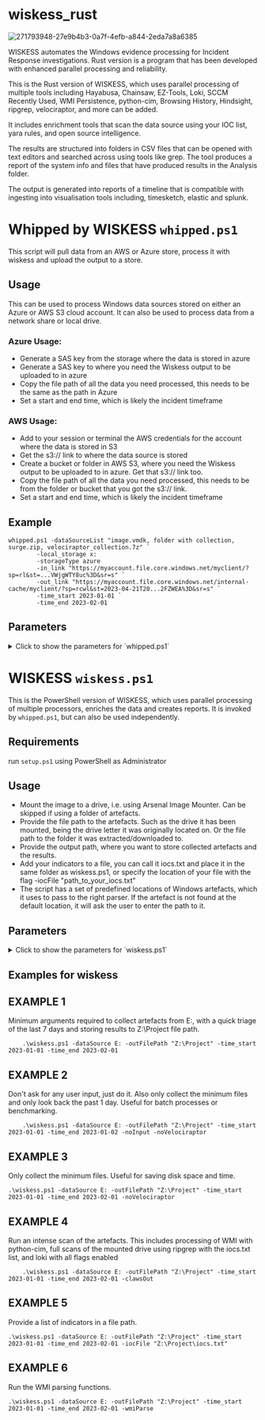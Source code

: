 # wiskess_rust

![271793948-27e9b4b3-0a7f-4efb-a844-2eda7a8a6385](https://github.com/vividDuck/wiskess_rust/assets/122105925/46cacffc-a0d0-4ec7-b1cb-60bca314d2bb)

WISKESS automates the Windows evidence processing for Incident Response investigations. Rust version is a program that has been developed with enhanced parallel processing and reliability.

This is the Rust version of WISKESS, which uses parallel processing of multiple tools including Hayabusa, Chainsaw, EZ-Tools, Loki, SCCM Recently Used, WMI Persistence, python-cim, Browsing History, Hindsight, ripgrep, velociraptor, and more can be added. 

It includes enrichment tools that scan the data source using your IOC list, yara rules, and open source intelligence. 

The results are structured into folders in CSV files that can be opened with text editors and searched across using tools like grep. The tool produces a report of the system info and files that have produced results in the Analysis folder.

The output is generated into reports of a timeline that is compatible with ingesting into visualisation tools including, timesketch, elastic and splunk.


# Whipped by WISKESS `whipped.ps1`
This script will pull data from an AWS or Azure store, process it with wiskess and upload the output to a store.

## Usage
This can be used to process Windows data sources stored on either an Azure or AWS S3 cloud account. It can also be used to process data from a network share or local drive.

### Azure Usage:
* Generate a SAS key from the storage where the data is stored in azure
* Generate a SAS key to where you need the Wiskess output to be uploaded to in azure
* Copy the file path of all the data you need processed, this needs to be the same as the path in Azure
* Set a start and end time, which is likely the incident timeframe

### AWS Usage:
* Add to your session or terminal the AWS credentials for the account where the data is stored in S3
* Get the s3:// link to where the data source is stored
* Create a bucket or folder in AWS S3, where you need the Wiskess output to be uploaded to in azure. Get that s3:// link too.        
* Copy the file path of all the data you need processed, this needs to be from the folder or bucket that you got the s3:// link.     
* Set a start and end time, which is likely the incident timeframe

## Example
```
whipped.ps1 -dataSourceList "image.vmdk, folder with collection, surge.zip, velociraptor_collection.7z" `
        -local_storage x:
        -storageType azure
        -in_link "https://myaccount.file.core.windows.net/myclient/?sp=rl&st=...VWjgWTY8uc%3D&sr=s" `
        -out_link "https://myaccount.file.core.windows.net/internal-cache/myclient/?sp=rcwl&st=2023-04-21T20...2FZWEA%3D&sr=s" `
        -time_start 2023-01-01 `
        -time_end 2023-02-01
```

## Parameters
<details>
    <summary>Click to show the parameters for `whipped.ps1`</summary>
    -dataSourceList <String>
        Required. The paths to the file, folder of images, collections, etc. Must be separated by comma ','

    -local_storage <String>
        Required. The path to where the data is temporarily downloaded to and Wiskess output is stored locally

    -storageType <String>
        Requried. Either 'azure' or 'aws' - based on where the data source is stored.

    -in_link <String>
        Required. The link that the data is stored on, i.e.
        https://myaccount.file.core.windows.net/myclient/?sp=rl&st=...VWjgWTY8uc%3D&sr=s

    -out_link <String>
        Required. The link where you need the wiskess output uploaded to, i.e.
        https://myaccount.file.core.windows.net/results/myclient/?sp=rcwl&st=2023-04-21T20...2FZWEA%3D&sr=s

    -ioc_file <String>

    -time_start <String>
        Required. The start time from when we want to look for interesting information. Normally aligned with the incident timeframe.    
        Caution: specifying a wide timeframe will cause performance issues.

    -time_end <String>
        Required. The end time to when we want to look for interesting information. Normally aligned with the incident timeframe.        
        Caution: specifying a wide timeframe will cause performance issues.

    -update [<SwitchParameter>]
        Optional. Set this flag to update the Wiskess results, such as changing the timeframe or after adding new IOCs to the list.      

    -keepEvidence [<SwitchParameter>]
        Optional. Set this flag to keep the downloaded data on your local storage. Useful if wanting to process the data after Wiskess.  
        Caution: make sure you have enough disk space for all the data source list.

    -toolPath <String>
        Optional. The path to the directory of the whipped.ps1 script
</details>
    
# WISKESS `wiskess.ps1`
This is the PowerShell version of WISKESS, which uses parallel processing of multiple processors, enriches the data and creates reports. It is invoked by `whipped.ps1`, but can also be used independently.

## Requirements
run `setup.ps1` using PowerShell as Administrator

## Usage
* Mount the image to a drive, i.e. using Arsenal Image Mounter. Can be skipped if using a folder of artefacts.
* Provide the file path to the artefacts. Such as the drive it has been mounted, being the drive letter it was originally located on. Or the file path to the folder it was extracted/downloaded to.
* Provide the output path, where you want to store collected artefacts and the results.
* Add your indicators to a file, you can call it iocs.txt and place it in the same folder as wiskess.ps1, or specify the location of your file with the flag -iocFile "path_to_your_iocs.txt"
* The script has a set of predefined locations of Windows artefacts, which it uses to pass to the right parser. If the artefact is not found at the default location, it will ask the user to enter the path to it.

## Parameters
<details>
    <summary>Click to show the parameters for `wiskess.ps1`</summary>
    -dataSource <String>
        Required. The drive letter the image is mounted on.

    -outFilePath <String>
        Required. Where you want to store the analysis and artefact results.

    -iocFile <String>
        Optional. The path to a file containing a list of indicators of compromise. Each indicator is on a separate line.

    -time_start <String>
        Optional. The start time from when we want to look for interesting information. Normally aligned with the incident timeframe.    
        Caution: specifying a high number of days will cause performance issues.

    -time_end <String>
        Optional. The end time to when we want to look for interesting information. Normally aligned with the incident timeframe.        
        Caution: specifying a high number of days will cause performance issues.

    -noVelociraptor [<SwitchParameter>]
        Optional. Flag to skip the collection using Velociraptor to speed up analysis. Can cause access control issues if set.

    -clawsOut [<SwitchParameter>]
        Optional. Run an intense system-wide scan for IOCs using ripgrep and thor

    -wmiParse [<SwitchParameter>]
        Optional. Parse the WMI artefacts using WMI-CIM. Can cause performance issues.

    -noInput [<SwitchParameter>]
        Optional. Skip all actions needing a user input. Useful for batch processes or benchmarking.

    -collection [<SwitchParameter>]

    -toolPath <String>
        Optional. The path to the directory of the wiskess.ps1 script
</details>

## Examples for wiskess
## EXAMPLE 1

Minimum arguments required to collect artefacts from E:, with a quick triage of the last 7 days and storing results to Z:\Project file path.
```
    .\wiskess.ps1 -dataSource E: -outFilePath "Z:\Project" -time_start 2023-01-01 -time_end 2023-02-01

```
## EXAMPLE 2

Don't ask for any user input, just do it. Also only collect the minimum files and only look back the past 1 day. Useful for batch processes or benchmarking.
```
    .\wiskess.ps1 -dataSource E: -outFilePath "Z:\Project" -time_start 2023-01-01 -time_end 2023-01-02 -noInput -noVelociraptor

```
## EXAMPLE 3

Only collect the minimum files. Useful for saving disk space and time.
```
.\wiskess.ps1 -dataSource E: -outFilePath "Z:\Project" -time_start 2023-01-01 -time_end 2023-02-01 -noVelociraptor

```
## EXAMPLE 4

Run an intense scan of the artefacts. This includes processing of WMI with python-cim, full scans of the mounted drive using ripgrep with the iocs.txt list, and loki with all flags enabled
```
    .\wiskess.ps1 -dataSource E: -outFilePath "Z:\Project" -time_start 2023-01-01 -time_end 2023-02-01 -clawsOut

```
## EXAMPLE 5

Provide a list of indicators in a file path.
```
.\wiskess.ps1 -dataSource E: -outFilePath "Z:\Project" -time_start 2023-01-01 -time_end 2023-02-01 -iocFile "Z:\Project\iocs.txt"    
```

## EXAMPLE 6

Run the WMI parsing functions.
```
.\wiskess.ps1 -dataSource E: -outFilePath "Z:\Project" -time_start 2023-01-01 -time_end 2023-02-01 -wmiParse
```
